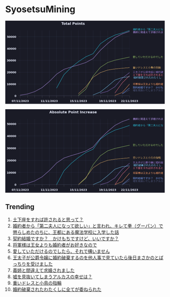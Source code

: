 # SyosetsuMining


![](https://raw.githubusercontent.com/exc4l/SyosetsuMining/main/plots/point_trend.png)

![](https://raw.githubusercontent.com/exc4l/SyosetsuMining/main/plots/point_increase.png)


## Trending

1. [土下座をすれば許されると思って？](https://ncode.syosetu.com/n9706im/)
2. [婚約者から「第二夫人になって欲しい」と言われ、キレて拳（グーパン）で懲らしめたのちに、王都にある魔法学校に入学した話](https://ncode.syosetu.com/n4353im/)
3. [契約結婚ですか？　かけもちですけど、いいですか？](https://ncode.syosetu.com/n0097in/)
4. [将軍様は王女よりも婚約者がお好きなので](https://ncode.syosetu.com/n9682im/)
5. [愛していただけるのでしたら、それで構いません](https://ncode.syosetu.com/n8000im/)
6. [王太子が公爵令嬢に婚約破棄するのを他人事で見ていたら後日まさかのとばっちりを受けました](https://ncode.syosetu.com/n7421ik/)
7. [義姉と間違えて求婚されました](https://ncode.syosetu.com/n4350im/)
8. [嘘を見抜いてしまうアルカスの幸せは？](https://ncode.syosetu.com/n2636im/)
9. [重いドレスと小鳥の指輪](https://ncode.syosetu.com/n7795im/)
10. [ 婚約破棄されたわたくしに全てが委ねられた](https://ncode.syosetu.com/n8660im/)
